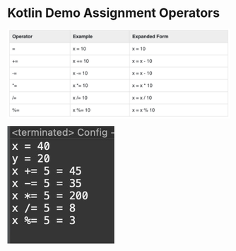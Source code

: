 # Kotlin Demo Assignment Operators

[![Vaibhav Mojidra - T.jpeg](https://raw.githubusercontent.com/VaibhavMojidra/Kotlin---Demo-Assignment-Operators/master/output/T.jpeg "Vaibhav Mojidra")](https://vaibhavmojidra.github.io/site/)

[![Vaibhav Mojidra - 1.jpeg](https://raw.githubusercontent.com/VaibhavMojidra/Kotlin---Demo-Assignment-Operators/master/output/1.jpeg "Vaibhav Mojidra")](https://vaibhavmojidra.github.io/site/)